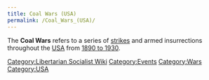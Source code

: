 ```yaml
---
title: Coal Wars (USA)
permalink: /Coal_Wars_(USA)/
---
```


The **Coal Wars** refers to a series of
[strikes](List_of_Strikes "wikilink") and armed insurrections throughout
the [USA](United_States_of_America "wikilink") from [1890 to
1930](Timeline_of_Libertarian_Socialism_in_North_America "wikilink").

[Category:Libertarian Socialist
Wiki](Category:Libertarian_Socialist_Wiki "wikilink")
[Category:Events](Category:Events "wikilink")
[Category:Wars](Category:Wars "wikilink")
[Category:USA](Category:USA "wikilink")